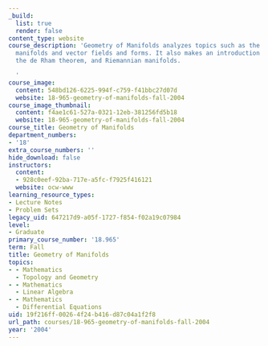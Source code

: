 ```yaml
---
_build:
  list: true
  render: false
content_type: website
course_description: 'Geometry of Manifolds analyzes topics such as the differentiable
  manifolds and vector fields and forms. It also makes an introduction to Lie groups,
  the de Rham theorem, and Riemannian manifolds.

  '
course_image:
  content: 548bd126-6225-994f-c759-f41bbc27d07d
  website: 18-965-geometry-of-manifolds-fall-2004
course_image_thumbnail:
  content: f4ae1c61-527a-0321-12eb-381256fd5b18
  website: 18-965-geometry-of-manifolds-fall-2004
course_title: Geometry of Manifolds
department_numbers:
- '18'
extra_course_numbers: ''
hide_download: false
instructors:
  content:
  - 928c0eef-92ba-717e-a5fc-f7925f416121
  website: ocw-www
learning_resource_types:
- Lecture Notes
- Problem Sets
legacy_uid: 647217d9-a05f-1727-f854-f02a19c07984
level:
- Graduate
primary_course_number: '18.965'
term: Fall
title: Geometry of Manifolds
topics:
- - Mathematics
  - Topology and Geometry
- - Mathematics
  - Linear Algebra
- - Mathematics
  - Differential Equations
uid: 19f216ff-0026-4f24-b416-d87c04a1f2f8
url_path: courses/18-965-geometry-of-manifolds-fall-2004
year: '2004'
---
```

